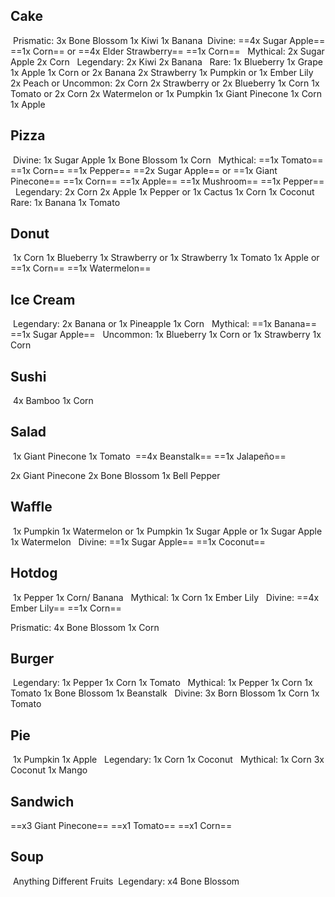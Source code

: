 ## Cake
‎
‎Prismatic:
‎3x Bone Blossom
‎1x Kiwi
‎1x Banana
‎
‎Divine:
==‎4x Sugar Apple==
==‎1x Corn==
‎or
==‎4x Elder Strawberry==
==‎1x Corn==
‎
‎
‎Mythical:
‎2x Sugar Apple
‎2x Corn
‎
‎
‎Legendary:
‎2x Kiwi
‎2x Banana
‎
‎
‎Rare:
‎1x Blueberry
‎1x Grape
‎1x Apple
‎1x Corn
‎or
‎2x Banana
‎2x Strawberry
‎1x Pumpkin
‎or
‎1x Ember Lily
‎2x Peach
‎or
‎Uncommon:
‎2x Corn
‎2x Strawberry
‎or
‎2x Blueberry
‎1x Corn
‎1x Tomato
‎or
‎2x Corn
‎2x Watermelon
‎or
‎1x Pumpkin
‎1x Giant Pinecone
‎1x Corn
‎1x Apple
‎
‎
## Pizza
‎
‎Divine:
‎1x Sugar Apple
‎1x Bone Blossom
‎1x Corn
‎
‎
‎Mythical:
==‎1x Tomato==
==‎1x Corn==
==‎1x Pepper==
==‎2x Sugar Apple==
‎or
==‎1x Giant Pinecone==
==‎1x Corn==
==‎1x Apple==
==‎1x Mushroom==
==‎1x Pepper==
‎
‎
‎Legendary:
‎2x Corn
‎2x Apple
‎1x Pepper
‎or
‎1x Cactus
‎1x Corn
‎1x Coconut
‎
‎
‎Rare:
‎1x Banana
‎1x Tomato
‎
‎
‎
‎
## Donut
‎
‎1x Corn
‎1x Blueberry
‎1x Strawberry
‎or
‎1x Strawberry
‎1x Tomato
‎1x Apple
‎or
==‎1x Corn==
==‎1x Watermelon==
‎
‎
‎
## Ice Cream
‎
‎Legendary:
‎2x Banana
‎or
‎1x Pineapple
‎1x Corn
‎
‎
‎Mythical:
==‎1x Banana==
==‎1x Sugar Apple==
‎
‎
‎Uncommon:
‎1x Blueberry
‎1x Corn
‎or
‎1x Strawberry
‎1x Corn
‎
‎
‎
‎
## Sushi
‎
‎4x Bamboo
‎1x Corn
‎
‎
‎
‎
## Salad

‎
‎1x Giant Pinecone
‎1x Tomato
‎
==4x Beanstalk==
==1x Jalapeño==

2x Giant Pinecone
2x Bone Blossom
1x Bell Pepper
‎
## Waffle
‎
‎1x Pumpkin
‎1x Watermelon
‎or
‎1x Pumpkin
‎1x Sugar Apple
‎or
‎1x Sugar Apple
‎1x Watermelon
‎
‎
‎Divine:
==‎1x Sugar Apple==
==‎1x Coconut==
‎
‎
‎
‎
‎
## Hotdog
‎
‎1x Pepper
‎1x Corn/ Banana
‎
‎
‎Mythical:
‎1x Corn
‎1x Ember Lily
‎
‎
‎Divine:
==‎4x Ember Lily==
==‎1x Corn==

‎Prismatic:
‎4x Bone Blossom
‎1x Corn
‎
‎
‎
‎
‎
## Burger
‎
‎Legendary:
‎1x Pepper
‎1x Corn
‎1x Tomato
‎
‎
‎Mythical:
‎1x Pepper
‎1x Corn
‎1x Tomato
‎1x Bone Blossom
‎1x Beanstalk
‎
‎
‎Divine:
‎3x Born Blossom
‎1x Corn
‎1x Tomato
‎
‎
‎
‎
‎

## Pie
‎
‎1x Pumpkin
‎1x Apple
‎
‎
‎Legendary:
‎1x Corn
‎1x Coconut
‎
‎
‎Mythical:
‎1x Corn
‎3x Coconut
‎1x Mango
‎
‎
‎
‎
‎
## Sandwich

==x3 Giant Pinecone==
==x1 Tomato==
==x1 Corn==

## Soup
‎
‎Anything Different Fruits
‎
‎Legendary:
‎x4 Bone Blossom
